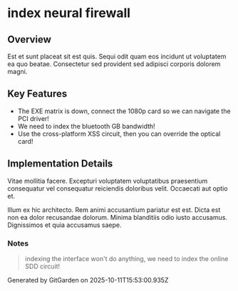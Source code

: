 # index neural firewall

## Overview
Est et sunt placeat sit est quis. Sequi odit quam eos incidunt ut voluptatem ea quo beatae. Consectetur sed provident sed adipisci corporis dolorem magni.

## Key Features
- The EXE matrix is down, connect the 1080p card so we can navigate the PCI driver!
- We need to index the bluetooth GB bandwidth!
- Use the cross-platform XSS circuit, then you can override the optical card!

## Implementation Details
Vitae mollitia facere. Excepturi voluptatem voluptatibus praesentium consequatur vel consequatur reiciendis doloribus velit. Occaecati aut optio et.
 Illum ex hic architecto. Rem animi accusantium pariatur est est. Dicta est non ea dolor recusandae dolorum. Minima blanditiis odio iusto accusamus. Dignissimos et quia accusamus saepe.

### Notes
> indexing the interface won't do anything, we need to index the online SDD circuit!

Generated by GitGarden on 2025-10-11T15:53:00.935Z